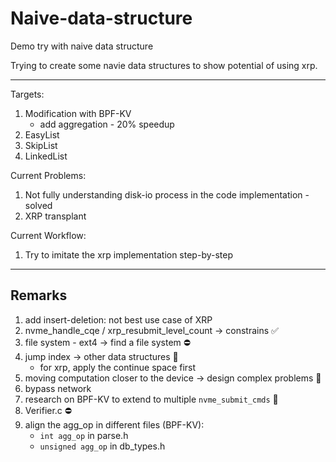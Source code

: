 # Naive-data-structure

Demo try with naive data structure

Trying to create some navie data structures to show potential of using xrp.

----

Targets:

1. Modification with BPF-KV
   - add aggregation - 20% speedup
2. EasyList
3. SkipList
4. LinkedList

Current Problems:

1. Not fully understanding disk-io process in the code implementation - solved
2. XRP transplant

Current Workflow:

1. Try to imitate the xrp implementation step-by-step

----

## Remarks

1. add insert-deletion: not best use case of XRP
2. nvme_handle_cqe / xrp_resubmit_level_count -> constrains ✅
3. file system - ext4 -> find a file system ⛔️
4. jump index -> other data structures 🎵
   - for xrp, apply the continue space first
5. moving computation closer to the device -> design complex problems  🎵
6. bypass network
7. research on BPF-KV to extend to multiple `nvme_submit_cmds` 🎵
8. Verifier.c ⛔️
9. align the agg_op in different files (BPF-KV):
   - `int agg_op` in parse.h
   - `unsigned agg_op` in db_types.h
